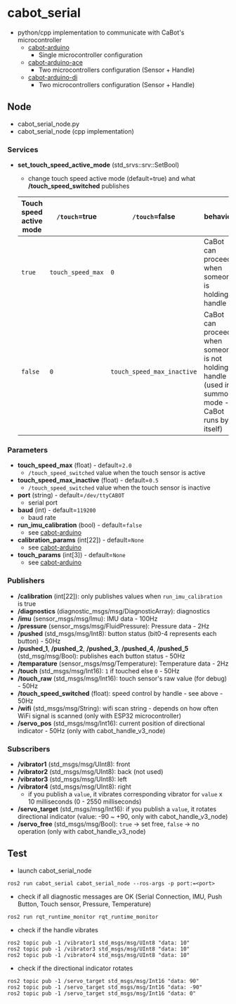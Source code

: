 # cabot_serial

- python/cpp implementation to communicate with CaBot's microcontroller
    - [cabot-arduino](https://github.com/CMU-cabot/cabot-arduino)
        - Single microcontroller configuration
    - [cabot-arduino-ace](https://github.com/CMU-cabot/cabot-arduino-ace)
        - Two microcontrollers configuration (Sensor + Handle)
    - [cabot-arduino-di](https://github.com/CMU-cabot/cabot-arduino-di)
        - Two microcontrollers configuration (Sensor + Handle)

## Node

- cabot_serial_node.py
- cabot_serial_node (cpp implementation)

### Services

- **set_touch_speed_active_mode** (std_srvs::srv::SetBool)
    - change touch speed active mode (default=true) and what **/touch_speed_switched** publishes
    
    |Touch speed active mode|`/touch`=true|`/touch`=false|behavior|
    |---|---|---|---|
    |`true`|`touch_speed_max`|`0`|CaBot can proceed when someone is holding handle|
    |`false`|`0`|`touch_speed_max_inactive`|CaBot can proceed when someone is not holding handle (used in summon mode - CaBot runs by itself)|

### Parameters

- **touch_speed_max** (float) - default=`2.0`
    - `/touch_speed_switched` value when the touch sensor is active
- **touch_speed_max_inactive** (float) - default=`0.5`
    - `/touch_speed_switched` value when the touch sensor is inactive
- **port** (string) - default=`/dev/ttyCABOT`
    - serial port
- **baud** (int) - default=`119200`
    - baud rate
- **run_imu_calibration** (bool) - default=`false`
    - see [cabot-arduino](https://github.com/CMU-cabot/cabot-arduino)
- **calibration_params** (int[22]) - default=`None`
    - see [cabot-arduino](https://github.com/CMU-cabot/cabot-arduino)
- **touch_params** (int[3]) - default=`None`
    - see [cabot-arduino](https://github.com/CMU-cabot/cabot-arduino)

### Publishers

- **/calibration** (int[22]): only publishes values when `run_imu_calibration` is true
- **/diagnostics** (diagnostic_msgs/msg/DiagnosticArray): diagnostics
- **/imu** (sensor_msgs/msg/Imu): IMU data - 100Hz
- **/pressure** (sensor_msgs/msg/FluidPressure): Pressure data - 2Hz
- **/pushed** (std_msgs/msg/Int8): button status (bit0-4 represents each button) - 50Hz
- **/pushed_1**, **/pushed_2**, **/pushed_3**, **/pushed_4**, **/pushed_5** (std_msg/msg/Bool): publishes each button status - 50Hz
- **/temparature** (sensor_msgs/msg/Temperature): Temperature data - 2Hz
- **/touch** (std_msgs/msg/Int16): `1` if touched else `0` - 50Hz
- **/touch_raw** (std_msgs/msg/Int16): touch sensor's raw value (for debug) - 50Hz
- **/touch_speed_switched** (float): speed control by handle - see above - 50Hz
- **/wifi** (std_msgs/msg/String): wifi scan string - depends on how often WiFi signal is scanned (only with ESP32 microcontroller)
- **/servo_pos** (std_msgs/msg/Int16): current position of directional indicator - 50Hz (only with cabot_handle_v3_node)

### Subscribers

- **/vibrator1** (std_msgs/msg/UInt8): front
- **/vibrator2** (std_msgs/msg/UInt8): back (not used)
- **/vibrator3** (std_msgs/msg/UInt8): left
- **/vibrator4** (std_msgs/msg/UInt8): right
    - if you publish a `value`, it vibrates corresponding vibrator for `value` x 10 milliseconds (0 - 2550 milliseconds)
- **/servo_target** (std_msgs/msg/Int16): if you publish a `value`, it rotates directional indicator (value: -90 ~ +90, only with cabot_handle_v3_node)
- **/servo_free** (std_msgs/msg/Bool): `true` -> set free, `false` -> no operation (only with cabot_handle_v3_node)

## Test

- launch cabot_serial_node
```
ros2 run cabot_serial cabot_serial_node --ros-args -p port:=<port>
```

- check if all diagnostic messages are OK (Serial Connection, IMU, Push Button, Touch sensor, Pressure, Temperature)
```
ros2 run rqt_runtime_monitor rqt_runtime_monitor
```

- check if the handle vibrates
```
ros2 topic pub -1 /vibrator1 std_msgs/msg/UInt8 "data: 10"
ros2 topic pub -1 /vibrator3 std_msgs/msg/UInt8 "data: 10"
ros2 topic pub -1 /vibrator4 std_msgs/msg/UInt8 "data: 10"
```

- check if the directional indicator rotates
```
ros2 topic pub -1 /servo_target std_msgs/msg/Int16 "data: 90"
ros2 topic pub -1 /servo_target std_msgs/msg/Int16 "data: -90"
ros2 topic pub -1 /servo_target std_msgs/msg/Int16 "data: 0"
```
